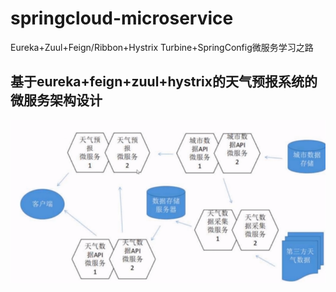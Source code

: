 # springcloud-microservice
Eureka+Zuul+Feign/Ribbon+Hystrix Turbine+SpringConfig微服务学习之路

## 基于eureka+feign+zuul+hystrix的天气预报系统的微服务架构设计

![structure](./img/structure.PNG)

